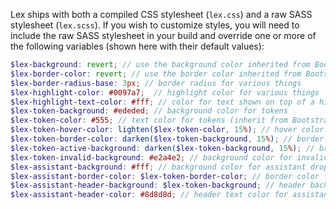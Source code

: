 Lex ships with both a compiled CSS stylesheet (`lex.css`) and a raw SASS stylesheet (`lex.scss`). If you wish to customize styles, you will need to include the raw SASS stylesheet in your build and override one or more of the following variables (shown here with their default values):

```scss
$lex-background: revert; // use the background color inherited from Bootstrap
$lex-border-color: revert; // use the border color inherited from Bootstrap
$lex-border-radius-base: 3px; // border radius for various things
$lex-highlight-color: #0097a7;  // highlight color for various things
$lex-highlight-text-color: #fff; // color for text shown on top of a highlight-color background
$lex-token-background: #ededed; // background color for tokens
$lex-token-color: #555; // text color for tokens (inherit from Bootstrap)
$lex-token-hover-color: lighten($lex-token-color, 15%); // hover color for close button
$lex-token-border-color: darken($lex-token-background, 15%); // border color for a token
$lex-token-active-background: darken($lex-token-background, 15%); // background color for active region of a token. should lighten for dark theme
$lex-token-invalid-background: #e2a4e2; // background color for invalid region of token. should lighten for dark theme
$lex-assistant-background: #fff; // background color for assistant drop-down
$lex-assistant-border-color: $lex-token-border-color; // border color for assistant drop-down
$lex-assistant-header-background: $lex-token-background; // header background color for assistant drop-down
$lex-assistant-header-color: #8d8d8d; // header text color for assistant drop-down
```
